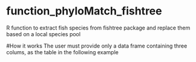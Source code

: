 # function_phyloMatch_fishtree
R function to extract fish species from fishtree package and replace them based on a local species pool

#How it works
The user must provide only a data frame containing three colums, as the table in the following example
